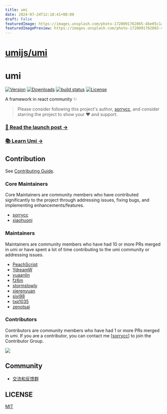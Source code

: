 ```yaml
---
title: umi
date: 2024-07-24T12:18:41+08:00
draft: False
featuredImage: https://images.unsplash.com/photo-1720091762865-4be05c1a82d8?ixid=M3w0NjAwMjJ8MHwxfHJhbmRvbXx8fHx8fHx8fDE3MjE3OTQ1OTh8&ixlib=rb-4.0.3
featuredImagePreview: https://images.unsplash.com/photo-1720091762865-4be05c1a82d8?ixid=M3w0NjAwMjJ8MHwxfHJhbmRvbXx8fHx8fHx8fDE3MjE3OTQ1OTh8&ixlib=rb-4.0.3
---
```


# [umijs/umi](https://github.com/umijs/umi)

# umi

<p>
  <a href="https://www.npmjs.com/package/umi"><img src="https://badgen.net/npm/v/umi" alt="Version" /></a>
  <a href="https://www.npmjs.com/package/umi"><img src="https://badgen.net/npm/dm/umi" alt="Downloads" /></a>
  <a href="https://github.com/umijs/umi"><img src="https://github.com/umijs/umi/workflows/CI/badge.svg?branch=master&event=push" alt="build status" /></a>
  <a href="https://www.npmjs.com/package/umi"><img src="https://badgen.net/npm/license/umi" alt="License" /></a>
</p>

A framework in react community ✨

> Please consider following this project's author, [sorrycc](https://github.com/sorrycc), and consider starring the project to show your ❤️ and support.

### [🚀 Read the launch post →](https://umijs.org/blog/umi-4-rc)

### [📚 Learn Umi →](https://umijs.org/)

## Contribution

See [Contributing Guide](https://umijs.org/docs/introduce/contributing).

### Core Maintainers

Core Maintainers are community members who have contributed significantly to the project through addressing issues, fixing bugs, and implementing enhancements/features.

* [sorrycc](https://github.com/sorrycc)
* [xiaohuoni](https://github.com/xiaohuoni)

### Maintainers

Maintainers are community members who have had 10 or more PRs merged in umi or have spent a lot of time contributing to the umi community or addressing issues.

* [PeachScript](https://github.com/PeachScript)
* [YdreamW](https://github.com/YdreamW)
* [yuaanlin](https://github.com/yuaanlin)
* [fz6m](https://github.com/fz6m)
* [stormslowly](https://github.com/stormslowly)
* [xierenyuan](https://github.com/xierenyuan)
* [siyi98](https://github.com/siyi98)
* [txp1035](https://github.com/txp1035)
* [zenotsai](https://github.com/zenotsai)

### Contributors

Contributors are community members who have had 1 or more PRs merged in umi. If you are a contributor, you can contact me [[sorrycc](https://github.com/sorrycc)] to join the Contributor Group.

<a href="https://github.com/umijs/umi/graphs/contributors"><img src="https://opencollective.com/umi/contributors.svg?width=890&button=false" /></a>

## Community

* [交流和反馈群](https://fb.umijs.org/)

## LICENSE

[MIT](./LICENSE)
